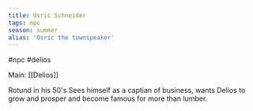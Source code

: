 ```yaml
---
title: Osric Schneider
tags: npc
season: summer
alias: 'Osric the townspeaker'
---
```

#npc #delios 

Main: [[Delios]]

Rotund in his 50's
Sees himself as a captian of business, wants Delios to grow and prosper and become famous for more than lumber.
